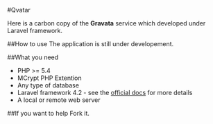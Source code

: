 #Qvatar

Here is a carbon copy of the **Gravata** service which developed under Laravel framework.

##How to use
The application is still under developement.

##What you need
* PHP >= 5.4
* MCrypt PHP Extention
* Any type of database
* Laravel framework 4.2 - see the [official docs](http://laravel.com/docs/4.2) for more details
* A local or remote web server

##If you want to help
Fork it.
